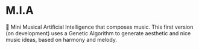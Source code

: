 # M.I.A
🎼 Mini Musical Artificial Intelligence that composes music. This first version (on development) uses a Genetic Algorithm to generate aesthetic and nice music ideas, based on harmony and melody.